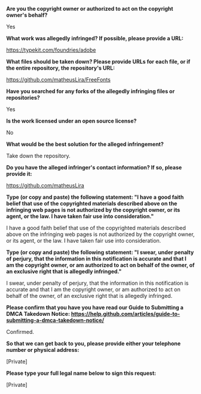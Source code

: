 __Are you the copyright owner or authorized to act on the copyright owner's behalf?__ 

Yes

__What work was allegedly infringed? If possible, please provide a URL:__

https://typekit.com/foundries/adobe

__What files should be taken down? Please provide URLs for each file, or if the entire repository, the repository's URL:__ 

https://github.com/matheusLira/FreeFonts

__Have you searched for any forks of the allegedly infringing files or repositories?__

Yes

__Is the work licensed under an open source license?__

No

__What would be the best solution for the alleged infringement?__

Take down the repository.

__Do you have the alleged infringer's contact information? If so, please provide it:__

https://github.com/matheusLira

__Type (or copy and paste) the following statement: "I have a good faith belief that use of the copyrighted materials described above on the infringing web pages is not authorized by the copyright owner, or its agent, or the law. I have taken fair use into consideration."__

I have a good faith belief that use of the copyrighted materials described above on the infringing web pages is not authorized by the copyright owner, or its agent, or the law. I have taken fair use into consideration.

__Type (or copy and paste) the following statement: "I swear, under penalty of perjury, that the information in this notification is accurate and that I am the copyright owner, or am authorized to act on behalf of the owner, of an exclusive right that is allegedly infringed."__

I swear, under penalty of perjury, that the information in this notification is accurate and that I am the copyright owner, or am authorized to act on behalf of the owner, of an exclusive right that is allegedly infringed.

__Please confirm that you have you have read our Guide to Submitting a DMCA Takedown Notice: https://help.github.com/articles/guide-to-submitting-a-dmca-takedown-notice/__

Confirmed.

__So that we can get back to you, please provide either your telephone number or physical address:__

[Private]

__Please type your full legal name below to sign this request:__

[Private]
